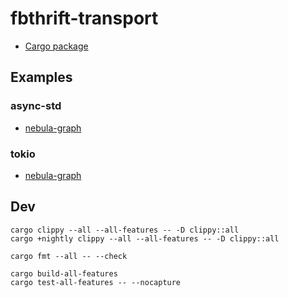 # fbthrift-transport

* [Cargo package](https://crates.io/crates/fbthrift-transport)

## Examples

### async-std

* [nebula-graph](https://github.com/bk-rs/nebula-graph-rs/blob/master/demos/async-std/src/graph_client.rs)

### tokio

* [nebula-graph](https://github.com/bk-rs/nebula-graph-rs/blob/master/demos/tokio/src/graph_client.rs)

## Dev

```
cargo clippy --all --all-features -- -D clippy::all
cargo +nightly clippy --all --all-features -- -D clippy::all

cargo fmt --all -- --check
```

```
cargo build-all-features
cargo test-all-features -- --nocapture
```
